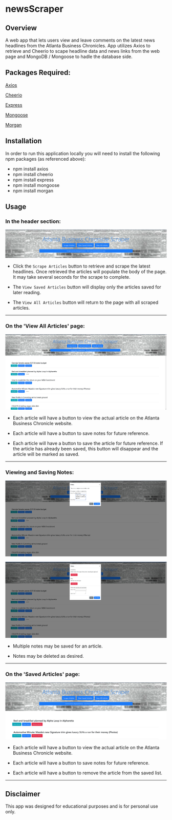 # newsScraper

## Overview

A web app that lets users view and leave comments on the latest news headlines from the Atlanta Business Chronicles.  App utilizes Axios to retrieve and Cheerio to scape headline data and news links from the web page and MongoDB / Mongoose to hadle the database side.

## Packages Required:

[Axios](https://www.npmjs.com/package/axios)

[Cheerio](https://www.npmjs.com/package/cheerio)

[Express](https://www.npmjs.com/package/express)

[Mongoose](https://www.npmjs.com/package/mongoose)

[Morgan](https://www.npmjs.com/package/morgan)

## Installation

In order to run this application locally you will need to install the following npm packages (as referenced above):

* npm install axios
* npm install cheerio
* npm install express
* npm install mongoose
* npm install morgan

## Usage

### In the header section:


![newsScraper-1](newsScraper-1.png)

* Click the `Scrape Articles` button to retrieve and scrape the latest headlines.  Once retrieved the articles will populate the body of the page.  It may take several seconds for the scrape to complete.

* The `View Saved Articles` button will display only the articles saved for later reading.

* The `View All Articles` button will return to the page with all scraped articles.

***

### On the 'View All Articles' page:


![newsScraper-2](newsScraper-2.png)

* Each article will have a button to view the actual article on the Atlanta Business Chronicle website.

* Each article will have a button to save notes for future reference.

* Each article will have a button to save the article for future reference.  If the article has already been saved, this button will disappear and the article will be marked as saved.

***

### Viewing and Saving Notes:


![newsScraper-3](newsScraper-3.png)

![newsScraper-4](newsScraper-4.png)

* Multiple notes may be saved for an article.

* Notes may be deleted as desired.

***

### On the 'Saved Articles' page:


![newsScraper-5](newsScraper-5.png)

* Each article will have a button to view the actual article on the Atlanta Business Chronicle website.

* Each article will have a button to save notes for future reference.

* Each article will have a button to remove the article from the saved list.

***

## Disclaimer

This app was designed for educational purposes and is for personal use only. 



